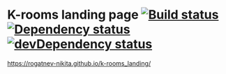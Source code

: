 # K-rooms landing page [![Build status][travis-image]][travis-url] [![Dependency status][dependency-image]][dependency-url] [![devDependency status][dev-dependency-image]][dev-dependency-url]

https://rogatnev-nikita.github.io/k-rooms_landing/

[travis-image]: https://travis-ci.org/rogatnev-nikita/k-rooms_landing.svg?branch=master
[travis-url]: https://travis-ci.org/rogatnev-nikita/k-rooms_landing

[dependency-image]: https://david-dm.org/rogatnev-nikita/k-rooms_landing.svg?style=flat-square
[dependency-url]: https://david-dm.org/rogatnev-nikita/k-rooms_landing

[dev-dependency-image]: https://david-dm.org/rogatnev-nikita/k-rooms_landing/dev-status.svg?style=flat-square
[dev-dependency-url]: https://david-dm.org/rogatnev-nikita/k-rooms_landing#info=devDependencies
